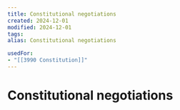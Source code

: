 ```yaml
---
title: Constitutional negotiations
created: 2024-12-01
modified: 2024-12-01
tags: 
alias: Constitutional negotiations

usedFor:
- "[[3990 Constitution]]"
---
```

# Constitutional negotiations

